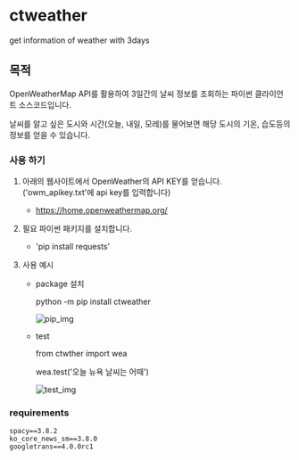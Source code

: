 # ctweather
get information of weather with 3days
## 목적
OpenWeatherMap API를 활용하여 3일간의 날씨 정보를 조회하는 파이썬 클라이언트 소스코드입니다. 

날씨를 알고 싶은 도시와 시간(오늘, 내일, 모레)를 물어보면 해당 도시의 기온, 습도등의 정보를 얻을 수 있습니다.

### 사용 하기

1. 아래의 웹사이트에서 OpenWeather의 API KEY를 얻습니다.('owm_apikey.txt'에 api key를 입력합니다) 

    - <https://home.openweathermap.org/>
      
2. 필요 파이썬 패키지를 설치합니다.

    - 'pip install requests'
3. 사용 예시
    - package 설치
      
      python -m pip install ctweather
      
      ![pip_img](https://github.com/user-attachments/assets/665a6585-043b-42ec-bdeb-9188e45d6951)

    - test
      
       from ctwther import wea
      
       wea.test('오늘 뉴욕 날씨는 어때')
      
      ![test_img](https://github.com/user-attachments/assets/407f0a48-49ea-43be-9214-addc4d00a8f4)
      
### requirements
    spacy==3.8.2
    ko_core_news_sm==3.8.0
    googletrans==4.0.0rc1

